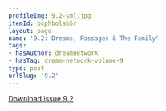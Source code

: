 ```yaml
---
profileImg: 9.2-sml.jpg
itemId: bcphbolab5r
layout: page
name: '9.2: Dreams, Passages & The Family'
tags:
- hasAuthor: dreamnetwork
- hasTag: dream-network-volume-9
type: post
urlSlug: '9.2'
---
```

<a href="../files/pdfs/Volume_9/9.2-Dream-Network-Journal-Vol-9-No-2.pdf" download="">Download issue 9.2</a>